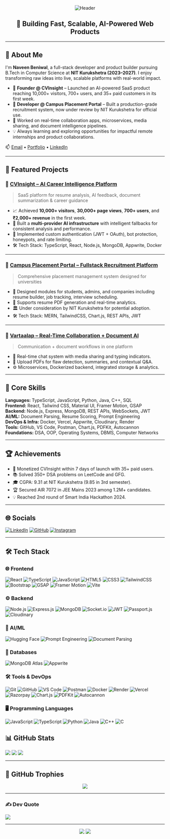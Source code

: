 <!-- Header Section -->
<div align="center">
  <img src="https://capsule-render.vercel.app/api?type=waving&color=gradient&height=200&text=Naveen%20Beniwal&fontAlign=50&fontAlignY=40&fontSize=45&desc=Full%20Stack%20Developer%20%7C%20AI%20SaaS%20Builder%20%7C%20Remote%20Internship%20Ready&descAlign=50&descAlignY=60" alt="Header" />
</div>

<h2 align="center">🚀 Building Fast, Scalable, AI-Powered Web Products</h2>

---

## 👋 About Me

I'm **Naveen Beniwal**, a full-stack developer and product builder pursuing B.Tech in Computer Science at **NIT Kurukshetra (2023–2027)**. I enjoy transforming raw ideas into live, scalable platforms with real-world impact.

- 🧠 **Founder @ CVInsight** – Launched an AI-powered SaaS product reaching 10,000+ visitors, 700+ users, and 35+ paid customers in its first week.
- 🏫 **Developer @ Campus Placement Portal** – Built a production-grade recruitment system, now under review by NIT Kurukshetra for official use.
- 💬 Worked on real-time collaboration apps, microservices, media sharing, and document intelligence pipelines.
- 💡 Always learning and exploring opportunities for impactful remote internships and product collaborations.

📫 [Email](mailto:naveenbeniwal00001@gmail.com) • [Portfolio](https://naveenbeniwalportfolio.vercel.app) • [LinkedIn](https://www.linkedin.com/in/naveen-beniwal-40b719313)

---

## 🚀 Featured Projects

### 🧠 [CVInsight – AI Career Intelligence Platform](https://cvinsight.me)
> SaaS platform for resume analysis, AI feedback, document summarization & career guidance

- 📈 Achieved **10,000+ visitors**, **30,000+ page views**, **700+ users**, and **₹2,000+ revenue** in the first week.
- 🧠 Built a **multi-provider AI infrastructure** with intelligent fallbacks for consistent analysis and performance.
- 🔐 Implemented custom authentication (JWT + OAuth), bot protection, honeypots, and rate limiting.
- 🛠️ Tech Stack: TypeScript, React, Node.js, MongoDB, Appwrite, Docker

---

### 🏫 [Campus Placement Portal – Fullstack Recruitment Platform](https://tnp-nitkkr.vercel.app)
> Comprehensive placement management system designed for universities

- 🔧 Designed modules for students, admins, and companies including resume builder, job tracking, interview scheduling.
- 📄 Supports resume PDF generation and real-time analytics.
- 🏛️ Under consideration by NIT Kurukshetra for potential adoption.
- 🛠️ Tech Stack: MERN, TailwindCSS, Chart.js, REST APIs, JWT

---

### 💬 [Vartaalap – Real-Time Collaboration + Document AI](https://vartaalap-frontend.vercel.app/)
> Communication + document workflows in one platform

- 💬 Real-time chat system with media sharing and typing indicators.
- 📄 Upload PDFs for flaw detection, summaries, and contextual Q&A.
- ⚙️ Microservices, Dockerized backend, integrated storage & analytics.

---

## 🧠 Core Skills

**Languages:** TypeScript, JavaScript, Python, Java, C++, SQL  
**Frontend:** React, Tailwind CSS, Material UI, Framer Motion, GSAP  
**Backend:** Node.js, Express, MongoDB, REST APIs, WebSockets, JWT  
**AI/ML:** Document Parsing, Resume Scoring, Prompt Engineering  
**DevOps & Infra:** Docker, Vercel, Appwrite, Cloudinary, Render  
**Tools:** GitHub, VS Code, Postman, Chart.js, PDFKit, Autocannon  
**Foundations:** DSA, OOP, Operating Systems, DBMS, Computer Networks  

---

## 🏆 Achievements

- 🚀 Monetized CVInsight within 7 days of launch with 35+ paid users.
- 📚 Solved 350+ DSA problems on LeetCode and GFG.
- 🎓 CGPA: 9.31 at NIT Kurukshetra (9.85 in 3rd semester).
- 🏆 Secured AIR 7072 in JEE Mains 2023 among 1.2M+ candidates.
- 💡 Reached 2nd round of Smart India Hackathon 2024.

---

## 🌐 Socials

[![LinkedIn](https://img.shields.io/badge/LinkedIn-%230077B5.svg?logo=linkedin&logoColor=white)](https://linkedin.com/in/naveen-beniwal-40b719313)
[![GitHub](https://img.shields.io/badge/GitHub-%23181717.svg?logo=github&logoColor=white)](https://github.com/Naveen-Beniwal)
[![Instagram](https://img.shields.io/badge/Instagram-%23E4405F.svg?logo=Instagram&logoColor=white)](https://instagram.com/naveen_beniwal_265)

---
## 🛠️ Tech Stack

### 🌐 Frontend
![React](https://img.shields.io/badge/-React-61DAFB?style=flat&logo=react&logoColor=white)
![TypeScript](https://img.shields.io/badge/-TypeScript-3178C6?style=flat&logo=typescript&logoColor=white)
![JavaScript](https://img.shields.io/badge/-JavaScript-F7DF1E?style=flat&logo=javascript&logoColor=black)
![HTML5](https://img.shields.io/badge/-HTML5-E34F26?style=flat&logo=html5&logoColor=white)
![CSS3](https://img.shields.io/badge/-CSS3-1572B6?style=flat&logo=css3&logoColor=white)
![TailwindCSS](https://img.shields.io/badge/-TailwindCSS-38B2AC?style=flat&logo=tailwind-css&logoColor=white)
![Bootstrap](https://img.shields.io/badge/-Bootstrap-7952B3?style=flat&logo=bootstrap&logoColor=white)
![GSAP](https://img.shields.io/badge/-GSAP-88CE02?style=flat&logo=greensock&logoColor=white)
![Framer Motion](https://img.shields.io/badge/-Framer%20Motion-0055FF?style=flat&logo=framer&logoColor=white)
![Vite](https://img.shields.io/badge/-Vite-646CFF?style=flat&logo=vite&logoColor=white)

### ⚙️ Backend
![Node.js](https://img.shields.io/badge/-Node.js-339933?style=flat&logo=node.js&logoColor=white)
![Express.js](https://img.shields.io/badge/-Express.js-000000?style=flat&logo=express&logoColor=white)
![MongoDB](https://img.shields.io/badge/-MongoDB-47A248?style=flat&logo=mongodb&logoColor=white)
![Socket.io](https://img.shields.io/badge/-Socket.io-010101?style=flat&logo=socket.io&logoColor=white)
![JWT](https://img.shields.io/badge/-JWT-black?style=flat&logo=json-web-tokens&logoColor=white)
![Passport.js](https://img.shields.io/badge/-Passport.js-34E27A?style=flat&logo=passport&logoColor=white)
![Cloudinary](https://img.shields.io/badge/-Cloudinary-3448C5?style=flat&logo=cloudinary&logoColor=white)

### 🧠 AI/ML
![Hugging Face](https://img.shields.io/badge/-Hugging%20Face-FFD21F?style=flat&logo=huggingface&logoColor=black)
![Prompt Engineering](https://img.shields.io/badge/-Prompt%20Engineering-FF69B4?style=flat)
![Document Parsing](https://img.shields.io/badge/-Document%20Parsing-4A90E2?style=flat)

### 💾 Databases
![MongoDB Atlas](https://img.shields.io/badge/-MongoDB%20Atlas-47A248?style=flat&logo=mongodb&logoColor=white)
![Appwrite](https://img.shields.io/badge/-Appwrite-F02E65?style=flat&logo=appwrite&logoColor=white)

### 🛠️ Tools & DevOps
![Git](https://img.shields.io/badge/-Git-F05032?style=flat&logo=git&logoColor=white)
![GitHub](https://img.shields.io/badge/-GitHub-181717?style=flat&logo=github&logoColor=white)
![VS Code](https://img.shields.io/badge/-VS%20Code-007ACC?style=flat&logo=visual-studio-code&logoColor=white)
![Postman](https://img.shields.io/badge/-Postman-FF6C37?style=flat&logo=postman&logoColor=white)
![Docker](https://img.shields.io/badge/-Docker-2496ED?style=flat&logo=docker&logoColor=white)
![Render](https://img.shields.io/badge/-Render-46E3B7?style=flat&logo=render&logoColor=black)
![Vercel](https://img.shields.io/badge/-Vercel-000000?style=flat&logo=vercel&logoColor=white)
![Razorpay](https://img.shields.io/badge/-Razorpay-003366?style=flat&logo=razorpay&logoColor=white)
![Chart.js](https://img.shields.io/badge/-Chart.js-FF6384?style=flat&logo=chartdotjs&logoColor=white)
![PDFKit](https://img.shields.io/badge/-PDFKit-990000?style=flat)
![Autocannon](https://img.shields.io/badge/-Autocannon-00BFA5?style=flat)

### 🖥️ Programming Languages
![JavaScript](https://img.shields.io/badge/-JavaScript-F7DF1E?style=flat&logo=javascript&logoColor=black)
![TypeScript](https://img.shields.io/badge/-TypeScript-3178C6?style=flat&logo=typescript&logoColor=white)
![Python](https://img.shields.io/badge/-Python-3776AB?style=flat&logo=python&logoColor=white)
![Java](https://img.shields.io/badge/-Java-007396?style=flat&logo=java&logoColor=white)
![C++](https://img.shields.io/badge/-C++-00599C?style=flat&logo=c%2B%2B&logoColor=white)
![C](https://img.shields.io/badge/-C-A8B9CC?style=flat&logo=c&logoColor=white)


## 📊 GitHub Stats

![](https://github-readme-stats-fawn-eight-31.vercel.app/api?username=Naveen-Beniwal&count_private=true&include_all_commits=true&theme=aura)
![](https://github-readme-streak-stats.herokuapp.com/?user=Naveen-Beniwal&theme=aura)
![](https://github-readme-stats.vercel.app/api/top-langs/?username=Naveen-Beniwal&theme=aura&layout=compact)

---

## 🏅 GitHub Trophies

<div align="center">
  <img src="https://github-profile-trophy.vercel.app/?username=Naveen-Beniwal&theme=juicyfresh&no-frame=true&no-bg=true&column=7" />
</div>

---

### ✍️ Dev Quote

![](https://quotes-github-readme.vercel.app/api?type=horizontal&theme=tokyonight)

---

<div align="center">
  <img src="https://komarev.com/ghpvc/?username=Naveen-Beniwal&label=Profile%20Views&color=brightgreen&style=flat-square" />
  <img src="https://capsule-render.vercel.app/api?type=waving&color=gradient&height=150&section=footer" />
</div>
